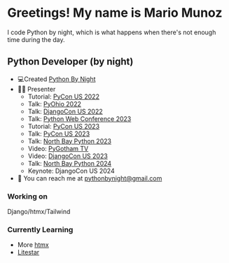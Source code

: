 # Greetings! My name is Mario Munoz

I code Python by night, which is what happens when there's not enough time during the day.

## Python Developer (by night)
-   💻Created [Python By Night](https://www.pythonbynight.com)
-   👨‍🏫 Presenter
    -   Tutorial: [PyCon US 2022](https://youtu.be/gDYrFsMaxIw)
    -   Talk: [PyOhio 2022](https://www.pyohio.org/2022/program/talks/add-rss-to-my-website-with-python-yes)
    -   Talk: [DjangoCon US 2022](https://2022.djangocon.us/talks/why-i-didn-t-start-with-django/)
    -   Talk: [Python Web Conference 2023](https://2023.pythonwebconf.com/presentations/so-much-depends-upon-a-python-apps-dependencies)
    -   Tutorial: [PyCon US 2023](https://us.pycon.org/2023/schedule/presentation/151/)
    -   Talk: [PyCon US 2023](https://us.pycon.org/2023/schedule/presentation/123/)
    -   Talk: [North Bay Python 2023](https://youtu.be/MopeCQVSIUk)
    -   Video: [PyGotham TV](https://2023.pygotham.tv/talks/python2nite/)
    -   Video: [DjangoCon US 2023](https://2023.djangocon.us/talks/back-to-the-future-of-hypermedia-in-django/)
    -   Talk: [North Bay Python 2024](https://youtu.be/OgLejtlVyd8)
    -   Keynote: DjangoCon US 2024
-   📧 You can reach me at pythonbynight@gmail.com

### Working on
Django/htmx/Tailwind

### Currently Learning
- More [htmx](https://htmx.org)
- [Litestar](https://litestar.dev)
